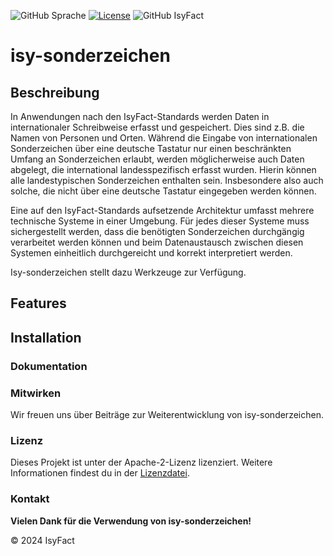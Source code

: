 ![GitHub Sprache](https://img.shields.io/badge/Language-Java-orange)
[![License](https://img.shields.io/badge/License-Apache_2.0-blue.svg)](https://opensource.org/licenses/Apache-2.0)
![GitHub IsyFact](https://img.shields.io/badge/IsyFact-IsyLogging_3.0.0-blue)


# isy-sonderzeichen




## Beschreibung
In Anwendungen nach den IsyFact-Standards werden Daten in internationaler Schreibweise erfasst und gespeichert. Dies sind z.B. die Namen von Personen und Orten. Während die Eingabe von internationalen Sonderzeichen über eine deutsche Tastatur nur einen beschränkten Umfang an Sonderzeichen erlaubt, werden möglicherweise auch Daten abgelegt, die international landesspezifisch erfasst wurden. Hierin können alle landestypischen Sonderzeichen enthalten sein. Insbesondere also auch solche, die nicht über eine deutsche Tastatur eingegeben werden können.

Eine auf den IsyFact-Standards aufsetzende Architektur umfasst mehrere technische Systeme in einer Umgebung. Für jedes dieser Systeme muss sichergestellt werden, dass die benötigten Sonderzeichen durchgängig verarbeitet werden können und beim Datenaustausch zwischen diesen Systemen einheitlich durchgereicht und korrekt interpretiert werden.

Isy-sonderzeichen stellt dazu Werkzeuge zur Verfügung.

## Features



## Installation



### Dokumentation


### Mitwirken
Wir freuen uns über Beiträge zur Weiterentwicklung von isy-sonderzeichen. 

### Lizenz
Dieses Projekt ist unter der Apache-2-Lizenz lizenziert. Weitere Informationen findest du in der [Lizenzdatei](license/LICENSE).

### Kontakt


__Vielen Dank für die Verwendung von isy-sonderzeichen!__

© 2024 IsyFact